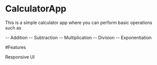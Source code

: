 # CalculatorApp

This is a simple calculator app where you can perform basic operations such as

-- Addition
-- Subtraction
-- Multiplication
-- Division
-- Exponentiation



#Features

Responsive UI
